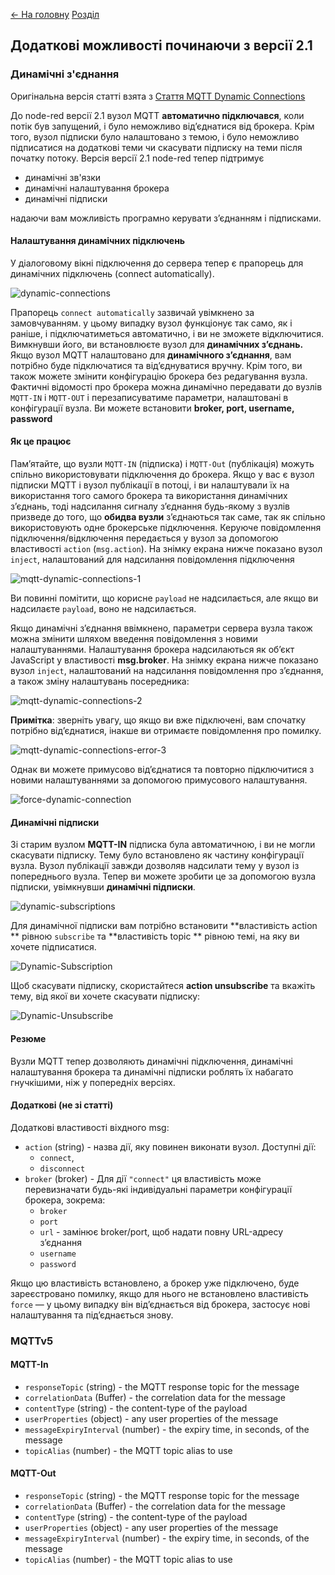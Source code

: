 [<- На головну](../)  [Розділ](README.md)

## Додаткові можливості починаючи з версії 2.1

### Динамічні з'єднання   

Оригінальна версія статті взята з [Стаття MQTT Dynamic Connections](https://stevesnoderedguide.com/mqtt-dynamic-connections)

До node-red версії 2.1 вузол MQTT **автоматично підключався**, коли потік був запущений, і було неможливо від’єднатися від брокера. Крім того, вузол підписки було налаштовано з темою, і було неможливо підписатися на додаткові теми чи скасувати підписку на теми після початку потоку. Версія версії 2.1 node-red тепер підтримує

- динамічні зв'язки
- динамічні налаштування брокера
- динамічні підписки

надаючи вам можливість програмно керувати з’єднанням і підписками.

#### Налаштування динамічних підключень

У діалоговому вікні підключення до сервера тепер є прапорець для динамічних підключень (connect automatically).

![dynamic-connections](media/dynamic-connections.jpg)


Прапорець `connect automatically` зазвичай увімкнено за замовчуванням. у цьому випадку вузол функціонує так само, як і раніше, і підключатиметься автоматично, і ви не зможете відключитися. Вимкнувши його, ви встановлюєте вузол для **динамічних з’єднань.** Якщо вузол MQTT налаштовано для **динамічного з’єднання**, вам потрібно буде підключатися та від’єднуватися вручну. Крім того, ви також можете змінити конфігурацію брокера без редагування вузла. Фактичні відомості про брокера можна динамічно передавати до вузлів `MQTT-IN` і `MQTT-OUT` і перезаписуватиме параметри, налаштовані в конфігурації вузла. Ви можете встановити **broker, port, username, password**

#### Як це працює

Пам’ятайте, що вузли `MQTT-IN` (підписка) і `MQTT-Out` (публікація) можуть спільно використовувати підключення до брокера. Якщо у вас є вузол підписки MQTT і вузол публікації в потоці, і ви налаштували їх на використання того самого брокера та використання динамічних з’єднань, тоді надсилання сигналу з’єднання будь-якому з вузлів призведе до того, що **обидва вузли** з’єднаються так саме, так як спільно використовують одне брокерське підключення. Керуюче повідомлення підключення/відключення передається у вузол за допомогою властивості `action` (`msg.action`). На знімку екрана нижче показано вузол `inject`, налаштований для надсилання повідомлення підключення

![mqtt-dynamic-connections-1](media/mqtt-dynamic-connections-1.jpg)

Ви повинні помітити, що корисне `payload` не надсилається, але якщо ви надсилаєте  `payload`, воно не надсилається. 

Якщо динамічні з’єднання ввімкнено, параметри сервера вузла також можна змінити шляхом введення повідомлення з новими налаштуваннями. Налаштування брокера надсилаються як об’єкт JavaScript у властивості **msg.broker**. На знімку екрана нижче показано вузол `inject`, налаштований на надсилання повідомлення про з’єднання, а також зміну налаштувань посередника:

![mqtt-dynamic-connections-2](media/mqtt-dynamic-connections-2.jpg)

**Примітка**: зверніть увагу, що якщо ви вже підключені, вам спочатку потрібно від’єднатися, інакше ви отримаєте повідомлення про помилку.

![mqtt-dynamic-connections-error-3](media/mqtt-dynamic-connections-error-3.jpg)

Однак ви можете примусово від’єднатися та повторно підключитися з новими налаштуваннями за допомогою примусового налаштування.

![force-dynamic-connection](media/force-dynamic-connection.jpg)

#### Динамічні підписки

Зі старим вузлом **MQTT-IN** підписка була автоматичною, і ви не могли скасувати підписку. Тему було встановлено як частину конфігурації вузла. Вузол публікації завжди дозволяв надсилати тему у вузол із попереднього вузла. Тепер ви можете зробити це за допомогою вузла підписки, увімкнувши **динамічні підписки**.

![dynamic-subscriptions](media/dynamic-subscriptions.jpg)


Для динамічної підписки вам потрібно встановити **властивість action ** рівною  `subscribe` та **властивість topic ** рівною темі, на яку ви хочете підписатися.

![Dynamic-Subscription](media/Dynamic-Subscription.jpg)

Щоб скасувати підписку, скористайтеся **action unsubscribe** та вкажіть тему, від якої ви хочете скасувати підписку:

![Dynamic-Unsubscribe](media/Dynamic-Unsubscribe.jpg)

#### Резюме

Вузли MQTT тепер дозволяють динамічні підключення, динамічні налаштування брокера та динамічні підписки роблять їх набагато гнучкішими, ніж у попередніх версіях.

#### Додаткові (не зі статті)

Додаткові властивості віхдного msg:

- `action` (string)  - назва дії, яку повинен виконати вузол. Доступні дії:
  - `connect`,
  - `disconnect`
- `broker` (broker) -  Для дії `"connect"` ця властивість може перевизначати будь-які індивідуальні параметри конфігурації брокера, зокрема:
  - `broker` 
  - `port`
  - `url` -  замінює broker/port, щоб надати повну URL-адресу з’єднання
  - `username` 
  - `password`         

Якщо цю властивість встановлено, а брокер уже підключено, буде зареєстровано помилку, якщо для нього не встановлено властивість `force` — у цьому випадку він від’єднається від брокера, застосує нові налаштування та під’єднається знову.         

### MQTTv5 

#### MQTT-In

- `responseTopic` (string) - the MQTT response topic for the message
- `correlationData` (Buffer) - the correlation data for the message
- `contentType` (string) - the content-type of the payload
- `userProperties` (object) - any user properties of the message
- `messageExpiryInterval` (number) - the expiry time, in seconds, of the message
- `topicAlias` (number) - the MQTT topic alias to use

#### MQTT-Out

- `responseTopic` (string) - the MQTT response topic for the message
- `correlationData` (Buffer) - the correlation data for the message
- `contentType` (string) - the content-type of the payload
- `userProperties` (object) - any user properties of the message
- `messageExpiryInterval` (number) - the expiry time, in seconds, of the message
- `topicAlias` (number) - the MQTT topic alias to use